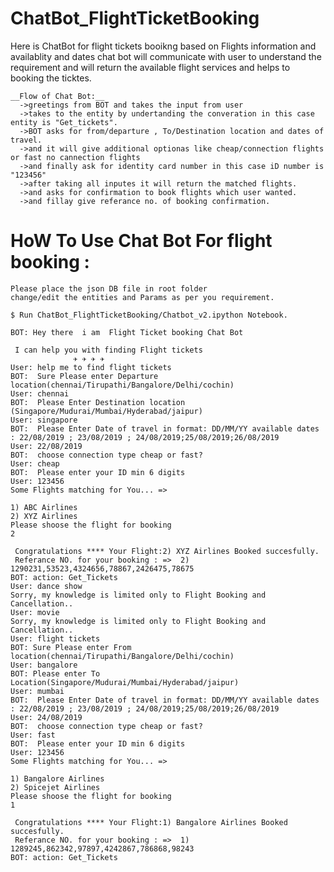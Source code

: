 # ChatBot_FlightTicketBooking

Here is ChatBot for flight tickets booikng based on Flights information and availablity and dates 
chat bot will communicate with user to understand the requirement and will return the available flight services 
and helps to booking the ticktes.

```
__Flow of Chat Bot:__
  ->greetings from BOT and takes the input from user
  ->takes to the entity by undertanding the converation in this case entity is "Get_tickets".
  ->BOT asks for from/departure , To/Destination location and dates of travel.
  ->and it will give additional optionas like cheap/connection flights or fast no cannection flights 
  ->and finally ask for identity card number in this case iD number is "123456"
  ->after taking all inputes it will return the matched flights.
  ->and asks for confirmation to book flights which user wanted.
  ->and fillay give referance no. of booking confirmation.
```
# HoW To Use Chat Bot For flight booking :

    Please place the json DB file in root folder
    change/edit the entities and Params as per you requirement.

```
$ Run ChatBot_FlightTicketBooking/Chatbot_v2.ipython Notebook.
```

```
BOT: Hey there  i am  Flight Ticket booking Chat Bot 
 
 I can help you with finding Flight tickets
              ✈ ✈ ✈ ✈
User: help me to find flight tickets
BOT:  Sure Please enter Departure location(chennai/Tirupathi/Bangalore/Delhi/cochin) 
User: chennai
BOT:  Please Enter Destination location (Singapore/Mudurai/Mumbai/Hyderabad/jaipur)
User: singapore
BOT:  Please Enter Date of travel in format: DD/MM/YY available dates : 22/08/2019 ; 23/08/2019 ; 24/08/2019;25/08/2019;26/08/2019
User: 22/08/2019
BOT:  choose connection type cheap or fast?
User: cheap
BOT:  Please enter your ID min 6 digits
User: 123456
Some Flights matching for You... => 

1) ABC Airlines
2) XYZ Airlines
Please shoose the flight for booking
2

 Congratulations **** Your Flight:2) XYZ Airlines Booked succesfully. 
 Referance NO. for your booking : =>  2) 1290231,53523,4324656,78867,2426475,78675
BOT: action: Get_Tickets
User: dance show
Sorry, my knowledge is limited only to Flight Booking and Cancellation..
User: movie
Sorry, my knowledge is limited only to Flight Booking and Cancellation..
User: flight tickets
BOT: Sure Please enter From location(chennai/Tirupathi/Bangalore/Delhi/cochin)
User: bangalore
BOT: Please enter To Location(Singapore/Mudurai/Mumbai/Hyderabad/jaipur)
User: mumbai
BOT:  Please Enter Date of travel in format: DD/MM/YY available dates : 22/08/2019 ; 23/08/2019 ; 24/08/2019;25/08/2019;26/08/2019
User: 24/08/2019
BOT:  choose connection type cheap or fast?
User: fast
BOT:  Please enter your ID min 6 digits
User: 123456
Some Flights matching for You... => 

1) Bangalore Airlines
2) Spicejet Airlines
Please shoose the flight for booking
1

 Congratulations **** Your Flight:1) Bangalore Airlines Booked succesfully. 
 Referance NO. for your booking : =>  1) 1289245,862342,97897,4242867,786868,98243
BOT: action: Get_Tickets
```

